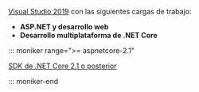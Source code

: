 [Visual Studio 2019](https://visualstudio.microsoft.com/downloads/?utm_medium=microsoft&utm_source=docs.microsoft.com&utm_campaign=inline+link&utm_content=download+vs2019) con las siguientes cargas de trabajo:

* **ASP.NET y desarrollo web**
* **Desarrollo multiplataforma de .NET Core**

::: moniker range=">= aspnetcore-2.1"

[SDK de .NET Core 2.1 o posterior](https://www.microsoft.com/net/download/windows)

::: moniker-end
